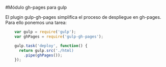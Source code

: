 #Módulo gh-pages para gulp

El plugin gulp-gh-pages simplifica el proceso de despliegue en gh-pages. Para ello ponemos una tarea:

```javascript
    var gulp = require('gulp');
    var ghPages = require('gulp-gh-pages');

    gulp.task('deploy', function() {
      return gulp.src('./html)
        .pipe(ghPages());
    });
``` 